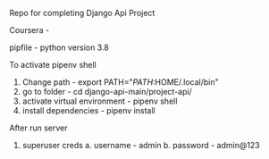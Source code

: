 Repo for completing Django Api Project

Coursera - 

pipfile - python version 3.8

To activate pipenv shell
 1. Change path - export PATH="$PATH:$HOME/.local/bin"
 2. go to folder -  cd django-api-main/project-api/
 3. activate virtual environment -  pipenv shell
 4. install dependencies - pipenv install


After run server 
 1. superuser creds
    a. username - admin
    b. password - admin@123

